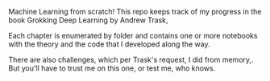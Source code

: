 Machine Learning from scratch! This repo keeps track of my progress in the book Grokking Deep Learning by Andrew Trask,

Each chapter is enumerated by folder and contains one or more notebooks with the theory and the code that I developed along the way.

There are also challenges, which per Trask's request, I did from memory,. But you'll have to trust me on this one, or test me, who knows.
